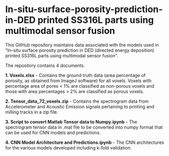 # In-situ-surface-porosity-prediction-in-DED printed SS316L parts using multimodal sensor fusion
This GitHub repository maintains data associated with the models used in "In-situ surface porosity prediction in DED (directed energy deposition) printed SS316L parts using multimodal sensor fusion".

The repository contains 4 documents.

**1. Voxels.xlsx**  -  Contains the ground truth data (area percentage of porosity, as obtained from ImageJ software) for all voxels. 
Voxels with percentage area of pores < 1% are classified as non-porous voxels and those with area percentages > 2% are classified as porous voxels. 

**2. Tensor_data_72_voxels.zip**  -  Contains the spectrogram data from Accelerometer and Acoustic Emission signals pertaining to printing and milling tracks in a zip file. 

**3. Script to convert Matlab Tensor data to Numpy.ipynb**   -  The spectrogram tensor data in .mat file to be converted into numpy format that can be used for CNN models and predictions.

**4. CNN Model Architecture and Predictions.ipynb**  -  The CNN architectures for the various models developed including k-fold validation.
